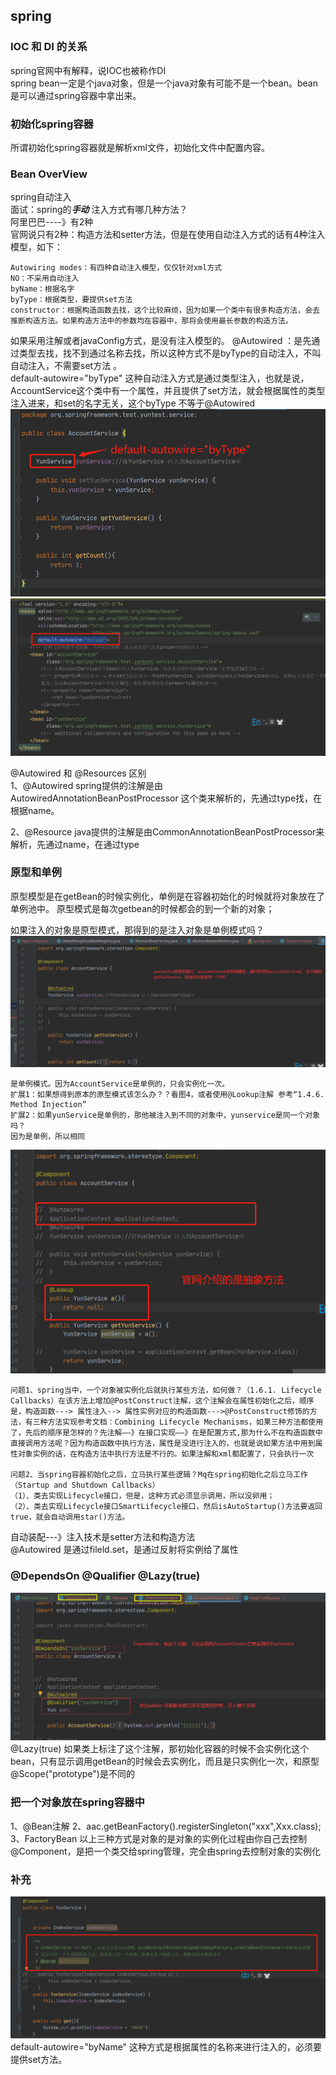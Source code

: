 ## spring  
### IOC 和 DI 的关系  
spring官网中有解释，说IOC也被称作DI  
spring bean一定是个java对象，但是一个java对象有可能不是一个bean。bean是可以通过spring容器中拿出来。  
### 初始化spring容器  
所谓初始化spring容器就是解析xml文件，初始化文件中配置内容。
### Bean OverView  
spring自动注入  
面试：spring的***手动*** 注入方式有哪几种方法？  
阿里巴巴----》有2种   
官网说只有2种：构造方法和setter方法，但是在使用自动注入方式的话有4种注入模型，如下：
~~~
Autowiring modes：有四种自动注入模型，仅仅针对xml方式
NO：不采用自动注入
byName：根据名字
byType：根据类型，要提供set方法
constructor：根据构造函数去找，这个比较麻烦，因为如果一个类中有很多构造方法，会去推断构造方法。如果构造方法中的参数均在容器中，那将会使用最长参数的构造方法。
~~~

如果采用注解或者javaConfig方式，是没有注入模型的。
@Autowired ：是先通过类型去找，找不到通过名称去找，所以这种方式不是byType的自动注入，不叫自动注入，不需要set方法 。     
default-autowire="byType" 这种自动注入方式是通过类型注入，也就是说，AccountService这个类中有一个属性，并且提供了set方法，就会根据属性的类型注入进来，和set的名字无关，这个byType 不等于@Autowired  
![byType](./image/1.png)  
![byType](./image/2.png)  

@Autowired 和 @Resources 区别  
1、@Autowired spring提供的注解是由 AutowiredAnnotationBeanPostProcessor 这个类来解析的，先通过type找，在根据name。  

2、@Resource java提供的注解是由CommonAnnotationBeanPostProcessor来解析，先通过name，在通过type  
### 原型和单例  
原型模型是在getBean的时候实例化，单例是在容器初始化的时候就将对象放在了单例池中。
原型模式是每次getbean的时候都会的到一个新的对象；  

如果注入的对象是原型模式，那得到的是注入对象是单例模式吗？  
![singlon](./image/3.png)   
~~~
是单例模式。因为AccountService是单例的，只会实例化一次。
扩展1：如果想得到原本的原型模式该怎么办？？看图4，或者使用@Lookup注解 参考“1.4.6. Method Injection”
扩展2：如果yunService是单例的，那他被注入到不同的对象中，yunservice是同一个对象吗？
因为是单例，所以相同
~~~  
![singlon](./image/4.png)  

~~~
问题1、spring当中，一个对象被实例化后就执行某些方法，如何做？（1.6.1. Lifecycle Callbacks）在该方法上增加@PostConstruct注解，这个注解会在属性初始化之后，顺序是，构造函数---> 属性注入--> 属性实例对应的构造函数--->@PostConstruct修饰的方法，有三种方法实现参考文档：Combining Lifecycle Mechanisms，如果三种方法都使用了，先后的顺序是怎样的？先注解——》在接口实现——》在是配置方式,那为什么不在构造函数中直接调用方法呢？因为构造函数中执行方法，属性是没进行注入的，也就是说如果方法中用到属性对象实例的话，在构造方法中执行方法是不行的。如果注解和xml都配置了，只会执行一次

问题2、当spring容器初始化之后，立马执行某些逻辑？Mq在spring初始化之后立马工作（Startup and Shutdown Callbacks）
（1）、类去实现Lifecycle接口，但是，这种方式必须显示调用，所以没卵用；
（2）、类去实现Lifecycle接口SmartLifecycle接口，然后isAutoStartup()方法要返回true，就会自动调用star()方法。
~~~  
自动装配---》注入技术是setter方法和构造方法  
@Autowired 是通过fileld.set，是通过反射将实例给了属性  
### @DependsOn @Qualifier  @Lazy(true)  
![注解](./image/5.png)  
@Lazy(true) 如果类上标注了这个注解，那初始化容器的时候不会实例化这个bean，只有显示调用getBean的时候会去实例化，而且是只实例化一次，和原型@Scope("prototype")是不同的
### 把一个对象放在spring容器中 
1、@Bean注解 
2、aac.getBeanFactory().registerSingleton("xxx",Xxx.class);
3、FactoryBean
以上三种方式是对象的是对象的实例化过程由你自己去控制
@Component，是把一个类交给spring管理，完全由spring去控制对象的实例化

### 补充 
![singlon](./image/6.png)  
default-autowire="byName" 这种方式是根据属性的名称来进行注入的，必须要提供set方法。